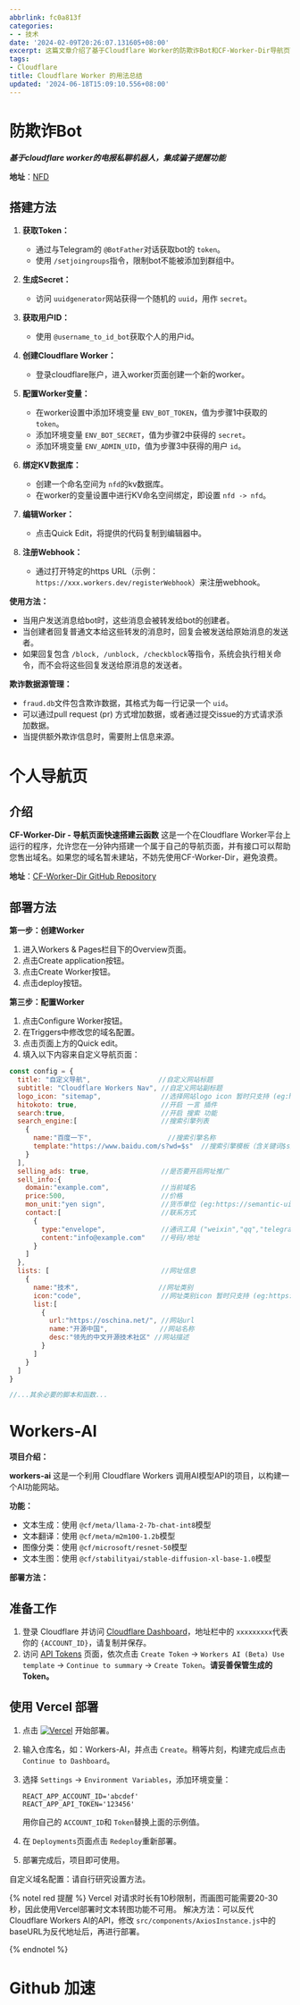 ```yaml
---
abbrlink: fc0a813f
categories:
- - 技术
date: '2024-02-09T20:26:07.131605+08:00'
excerpt: 这篇文章介绍了基于Cloudflare Worker的防欺诈Bot和CF-Worker-Dir导航页面的搭建方法。防欺诈Bot是一个电报私聊机器人，集成了骗子提醒功能，可以通过设置环境变量、绑定KV数据库等步骤来配置。CF-Worker-Dir是一个能在Cloudflare Worker平台上搭建导航页面的程序，可以快速创建个人导航页，方便售出域名。文章详细介绍了配置和部署的步骤。
tags:
- Cloudflare
title: Cloudflare Worker 的用法总结
updated: '2024-06-18T15:09:10.556+08:00'
---
```

# 防欺诈Bot

***基于cloudflare worker的电报私聊机器人，集成骗子提醒功能***

**地址**：[NFD](https://github.com/LloydAsp/nfd)

## 搭建方法

1. **获取Token：**

   - 通过与Telegram的 `@BotFather`对话获取bot的 `token`。
   - 使用 `/setjoingroups`指令，限制bot不能被添加到群组中。
2. **生成Secret：**

   - 访问 `uuidgenerator`网站获得一个随机的 `uuid`，用作 `secret`。
3. **获取用户ID：**

   - 使用 `@username_to_id_bot`获取个人的用户id。
4. **创建Cloudflare Worker：**

   - 登录cloudflare账户，进入worker页面创建一个新的worker。
5. **配置Worker变量：**

   - 在worker设置中添加环境变量 `ENV_BOT_TOKEN`，值为步骤1中获取的 `token`。
   - 添加环境变量 `ENV_BOT_SECRET`，值为步骤2中获得的 `secret`。
   - 添加环境变量 `ENV_ADMIN_UID`，值为步骤3中获得的用户 `id`。
6. **绑定KV数据库：**

   - 创建一个命名空间为 `nfd`的kv数据库。
   - 在worker的变量设置中进行KV命名空间绑定，即设置 `nfd -> nfd`。
7. **编辑Worker：**

   - 点击Quick Edit，将提供的代码复制到编辑器中。
8. **注册Webhook：**

   - 通过打开特定的https URL（示例：`https://xxx.workers.dev/registerWebhook`）来注册webhook。

**使用方法：**

- 当用户发送消息给bot时，这些消息会被转发给bot的创建者。
- 当创建者回复普通文本给这些转发的消息时，回复会被发送给原始消息的发送者。
- 如果回复包含 `/block, /unblock, /checkblock`等指令，系统会执行相关命令，而不会将这些回复发送给原消息的发送者。

**欺诈数据源管理：**

- `fraud.db`文件包含欺诈数据，其格式为每一行记录一个 `uid`。
- 可以通过pull request (pr) 方式增加数据，或者通过提交issue的方式请求添加数据。
- 当提供额外欺诈信息时，需要附上信息来源。

# 个人导航页

## 介绍

**CF-Worker-Dir - 导航页面快速搭建云函数**
这是一个在Cloudflare Worker平台上运行的程序，允许您在一分钟内搭建一个属于自己的导航页面，并有接口可以帮助您售出域名。如果您的域名暂未建站，不妨先使用CF-Worker-Dir，避免浪费。

**地址**：[CF-Worker-Dir GitHub Repository](https://github.com/sleepwood/CF-Worker-Dir/)

## 部署方法

**第一步：创建Worker**

1. 进入Workers & Pages栏目下的Overview页面。
2. 点击Create application按钮。
3. 点击Create Worker按钮。
4. 点击deploy按钮。

**第三步：配置Worker**

1. 点击Configure Worker按钮。
2. 在Triggers中修改您的域名配置。
3. 点击页面上方的Quick edit。
4. 填入以下内容来自定义导航页面：

```javascript
const config = {
  title: "自定义导航",                 //自定义网站标题
  subtitle: "Cloudflare Workers Nav", //自定义网站副标题
  logo_icon: "sitemap",               //选择网站logo icon 暂时只支持 (eg:https://semantic-ui.com/elements/icon.html)
  hitokoto: true,                     //开启 一言 插件
  search:true,                        //开启 搜索 功能  
  search_engine:[                     //搜索引擎列表
    {
      name:"百度一下",                   //搜索引擎名称
      template:"https://www.baidu.com/s?wd=$s"  //搜索引擎模板（含关键词$s）
    }
  ],
  selling_ads: true,                  //是否要开启网址推广
  sell_info:{
    domain:"example.com",             //当前域名
    price:500,                        //价格
    mon_unit:"yen sign",              //货币单位 (eg:https://semantic-ui.com/elements/icon.html#computers)
    contact:[                         //联系方式
      {
        type:"envelope",              //通讯工具 ("weixin","qq","telegram plane","envelope" or "phone")
        content:"info@example.com"    //号码/地址
      }
    ]                    
  },
  lists: [                            //网址信息
    {
      name:"技术",                    //网址类别
      icon:"code",                    //网址类别icon 暂时只支持 (eg:https://semantic-ui.com/elements/icon.html)
      list:[
        {
          url:"https://oschina.net/", //网站url
          name:"开源中国",             //网站名称
          desc:"领先的中文开源技术社区" //网站描述
        }
      ]
    }
  ]
}

//...其余必要的脚本和函数...
```

# Workers-AI

**项目介绍：**

**workers-ai**
这是一个利用 Cloudflare Workers 调用AI模型API的项目，以构建一个AI功能网站。

**功能：**

- 文本生成：使用 `@cf/meta/llama-2-7b-chat-int8`模型
- 文本翻译：使用 `@cf/meta/m2m100-1.2b`模型
- 图像分类：使用 `@cf/microsoft/resnet-50`模型
- 文本生图：使用 `@cf/stabilityai/stable-diffusion-xl-base-1.0`模型

**部署方法：**

## 准备工作

1. 登录 Cloudflare 并访问 [Cloudflare Dashboard](https://dash.cloudflare.com/)，地址栏中的 `xxxxxxxxx`代表你的 `{ACCOUNT_ID}`，请复制并保存。
2. 访问 [API Tokens](https://dash.cloudflare.com/profile/api-tokens) 页面，依次点击 `Create Token` -> `Workers AI (Beta) Use template` -> `Continue to summary` -> `Create Token`。**请妥善保管生成的Token。**

## 使用 Vercel 部署

1. 点击 [![Vercel](https://vercel.com/button)](https://vercel.com/import/project?template=https://github.com/barkure/workers-ai) 开始部署。
2. 输入仓库名，如：Workers-AI，并点击 `Create`。稍等片刻，构建完成后点击 `Continue to Dashboard`。
3. 选择 `Settings` -> `Environment Variables`，添加环境变量：

   ```
   REACT_APP_ACCOUNT_ID='abcdef'
   REACT_APP_API_TOKEN='123456'
   ```

   用你自己的 `ACCOUNT_ID`和 `Token`替换上面的示例值。
4. 在 `Deployments`页面点击 `Redeploy`重新部署。
5. 部署完成后，项目即可使用。

自定义域名配置：请自行研究设置方法。

{% notel red 提醒 %}
Vercel 对请求时长有10秒限制，而画图可能需要20-30秒，因此使用Vercel部署时文本转图功能不可用。
解决方法：可以反代Cloudflare Workers AI的API，修改 `src/components/AxiosInstance.js`中的baseURL为反代地址后，再进行部署。

{% endnotel %}



# Github 加速
